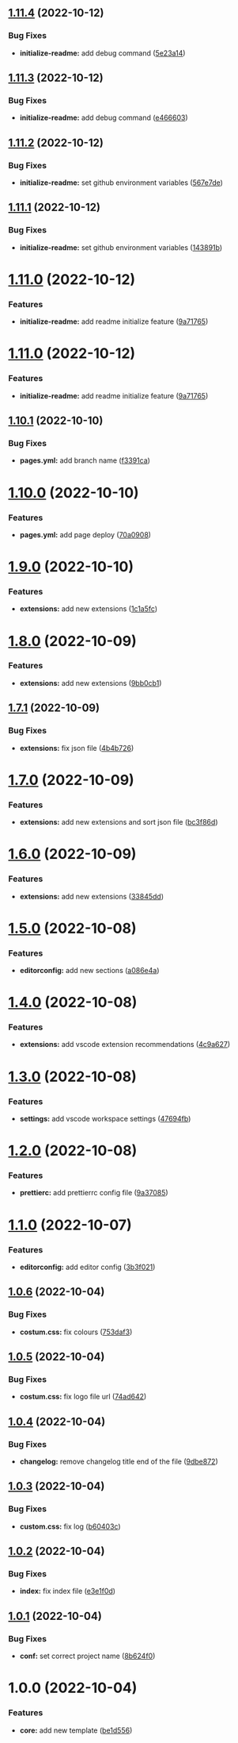 ## [1.11.4](https://github.com/attilasomogyi/template-repository/compare/v1.11.3...v1.11.4) (2022-10-12)


### Bug Fixes

* **initialize-readme:** add debug command ([5e23a14](https://github.com/attilasomogyi/template-repository/commit/5e23a14be237002cd42c5e39bfb8511cdfd93436))

## [1.11.3](https://github.com/attilasomogyi/template-repository/compare/v1.11.2...v1.11.3) (2022-10-12)


### Bug Fixes

* **initialize-readme:** add debug command ([e466603](https://github.com/attilasomogyi/template-repository/commit/e46660369cccf4816e1019d8225acf83ef441030))

## [1.11.2](https://github.com/attilasomogyi/template-repository/compare/v1.11.1...v1.11.2) (2022-10-12)


### Bug Fixes

* **initialize-readme:** set github environment variables ([567e7de](https://github.com/attilasomogyi/template-repository/commit/567e7decffab0fd380325a0560cfca3a4c070e8d))

## [1.11.1](https://github.com/attilasomogyi/template-repository/compare/v1.11.0...v1.11.1) (2022-10-12)


### Bug Fixes

* **initialize-readme:** set github environment variables ([143891b](https://github.com/attilasomogyi/template-repository/commit/143891bffd277c5dc0c10538f1615630acf9357b))

# [1.11.0](https://github.com/attilasomogyi/template-repository/compare/v1.10.1...v1.11.0) (2022-10-12)


### Features

* **initialize-readme:** add readme initialize feature ([9a71765](https://github.com/attilasomogyi/template-repository/commit/9a71765adecd60251cf524a3797c6216eef7f702))

# [1.11.0](https://github.com/attilasomogyi/template-repository/compare/v1.10.1...v1.11.0) (2022-10-12)


### Features

* **initialize-readme:** add readme initialize feature ([9a71765](https://github.com/attilasomogyi/template-repository/commit/9a71765adecd60251cf524a3797c6216eef7f702))

## [1.10.1](https://github.com/attilasomogyi/template-repository/compare/v1.10.0...v1.10.1) (2022-10-10)


### Bug Fixes

* **pages.yml:** add branch name ([f3391ca](https://github.com/attilasomogyi/template-repository/commit/f3391ca7eae910c403dd1c10143d1d36d2b1fae9))

# [1.10.0](https://github.com/attilasomogyi/template-repository/compare/v1.9.0...v1.10.0) (2022-10-10)


### Features

* **pages.yml:** add page deploy ([70a0908](https://github.com/attilasomogyi/template-repository/commit/70a090861e9694bb7cd7764d842456d2c3d74298))

# [1.9.0](https://github.com/attilasomogyi/template-repository/compare/v1.8.0...v1.9.0) (2022-10-10)


### Features

* **extensions:** add new extensions ([1c1a5fc](https://github.com/attilasomogyi/template-repository/commit/1c1a5fcae87b0e13dadb2a9689d135d225b6f2ae))

# [1.8.0](https://github.com/attilasomogyi/template-repository/compare/v1.7.1...v1.8.0) (2022-10-09)


### Features

* **extensions:** add new extensions ([9bb0cb1](https://github.com/attilasomogyi/template-repository/commit/9bb0cb11b9e5d8abf855e8fc503c58c25dbb3033))

## [1.7.1](https://github.com/attilasomogyi/template-repository/compare/v1.7.0...v1.7.1) (2022-10-09)


### Bug Fixes

* **extensions:** fix json file ([4b4b726](https://github.com/attilasomogyi/template-repository/commit/4b4b726558781a2ebb58982c19a95d77c5ec7c32))

# [1.7.0](https://github.com/attilasomogyi/template-repository/compare/v1.6.0...v1.7.0) (2022-10-09)


### Features

* **extensions:** add new extensions and sort json file ([bc3f86d](https://github.com/attilasomogyi/template-repository/commit/bc3f86d26407c5025125162c96934f11eb13d870))

# [1.6.0](https://github.com/attilasomogyi/template-repository/compare/v1.5.0...v1.6.0) (2022-10-09)


### Features

* **extensions:** add new extensions ([33845dd](https://github.com/attilasomogyi/template-repository/commit/33845dde7215fe0e9aa02d812f1ec54601f85868))

# [1.5.0](https://github.com/attilasomogyi/template-repository/compare/v1.4.0...v1.5.0) (2022-10-08)


### Features

* **editorconfig:** add new sections ([a086e4a](https://github.com/attilasomogyi/template-repository/commit/a086e4a5e38ade50cf2555e6612902aa055064cb))

# [1.4.0](https://github.com/attilasomogyi/template-repository/compare/v1.3.0...v1.4.0) (2022-10-08)


### Features

* **extensions:** add vscode extension recommendations ([4c9a627](https://github.com/attilasomogyi/template-repository/commit/4c9a627212c2705998a41f4317236a68b34121e4))

# [1.3.0](https://github.com/attilasomogyi/template-repository/compare/v1.2.0...v1.3.0) (2022-10-08)


### Features

* **settings:** add vscode workspace settings ([47694fb](https://github.com/attilasomogyi/template-repository/commit/47694fb913060eb33eb4543a86b22fe07a4c8167))

# [1.2.0](https://github.com/attilasomogyi/template-repository/compare/v1.1.0...v1.2.0) (2022-10-08)


### Features

* **prettierc:** add prettierrc config file ([9a37085](https://github.com/attilasomogyi/template-repository/commit/9a3708562a5b6b0b3846dc51c330f5364811e97f))

# [1.1.0](https://github.com/attilasomogyi/template-repository/compare/v1.0.6...v1.1.0) (2022-10-07)


### Features

* **editorconfig:** add editor config ([3b3f021](https://github.com/attilasomogyi/template-repository/commit/3b3f02113c423117dd0af2024411b2da4658d16b))

## [1.0.6](https://github.com/attilasomogyi/template-repository/compare/v1.0.5...v1.0.6) (2022-10-04)


### Bug Fixes

* **costum.css:** fix colours ([753daf3](https://github.com/attilasomogyi/template-repository/commit/753daf38f0414c16e70b40c8943358d95d2f6012))

## [1.0.5](https://github.com/attilasomogyi/template-repository/compare/v1.0.4...v1.0.5) (2022-10-04)


### Bug Fixes

* **costum.css:** fix logo file url ([74ad642](https://github.com/attilasomogyi/template-repository/commit/74ad642fe11ea79def90e6835f961eb0fb881418))

## [1.0.4](https://github.com/attilasomogyi/template-repository/compare/v1.0.3...v1.0.4) (2022-10-04)


### Bug Fixes

* **changelog:** remove changelog title end of the file ([9dbe872](https://github.com/attilasomogyi/template-repository/commit/9dbe872e7081b1d15c591aeb619962618c9b7987))

## [1.0.3](https://github.com/attilasomogyi/template-repository/compare/v1.0.2...v1.0.3) (2022-10-04)


### Bug Fixes

* **custom.css:** fix log ([b60403c](https://github.com/attilasomogyi/template-repository/commit/b60403c9a7e26dbc303de45332a8805c63f8c9a4))

## [1.0.2](https://github.com/attilasomogyi/template-repository/compare/v1.0.1...v1.0.2) (2022-10-04)


### Bug Fixes

* **index:** fix index file ([e3e1f0d](https://github.com/attilasomogyi/template-repository/commit/e3e1f0d57cc6ff469d72383330c74b0ef6e334e9))

## [1.0.1](https://github.com/attilasomogyi/template-repository/compare/v1.0.0...v1.0.1) (2022-10-04)


### Bug Fixes

* **conf:** set correct project name ([8b624f0](https://github.com/attilasomogyi/template-repository/commit/8b624f066997652775a9db157c17ba918d9e3735))

# 1.0.0 (2022-10-04)


### Features

* **core:** add new template ([be1d556](https://github.com/attilasomogyi/template-repository/commit/be1d556549880f3ac42860bb77c80a6decee4630))
